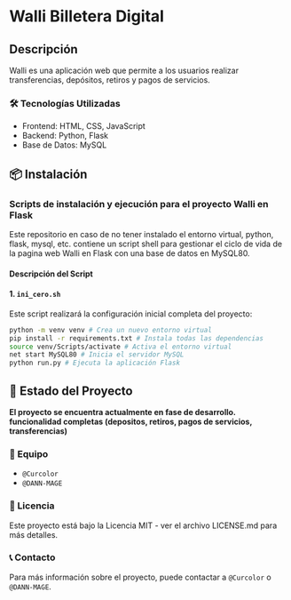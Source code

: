 # Walli Billetera Digital

## Descripción

Walli es una aplicación web que permite a los usuarios realizar transferencias, depósitos, retiros y pagos de servicios.

### 🛠️ Tecnologías Utilizadas

- Frontend: HTML, CSS, JavaScript
- Backend: Python, Flask
- Base de Datos: MySQL

## 📦 Instalación

### Scripts de instalación y ejecución para el proyecto Walli en Flask

Este repositorio en caso de no tener instalado el entorno virtual, python, flask, mysql, etc. contiene un script shell para gestionar el ciclo de vida de la pagina web Walli en Flask con una base de datos en MySQL80.

#### Descripción del Script

#### 1. `ini_cero.sh`
Este script realizará la configuración inicial completa del proyecto:

```bash 
python -m venv venv # Crea un nuevo entorno virtual
pip install -r requirements.txt # Instala todas las dependencias
source venv/Scripts/activate # Activa el entorno virtual
net start MySQL80 # Inicia el servidor MySQL
python run.py # Ejecuta la aplicación Flask
```

## 🚀 Estado del Proyecto

**El proyecto se encuentra actualmente en fase de desarrollo. funcionalidad completas (depositos, retiros, pagos de servicios, transferencias)**

### 👥 Equipo

- ```@Curcolor```
- ```@DANN-MAGE```

### 📄 Licencia

Este proyecto está bajo la Licencia MIT - ver el archivo LICENSE.md para más detalles.

### 📞 Contacto

Para más información sobre el proyecto, puede contactar a ```@Curcolor``` o ```@DANN-MAGE```.

